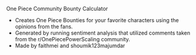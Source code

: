 One Piece Community Bounty Calculator

- Creates One Piece Bounties for your favorite characters using the opinions from the fans. 
- Generated by running sentiment analysis that utilized comments taken from the r/OnePiecePowerScaling community.
- Made by faithmei and shoumik123majumdar
